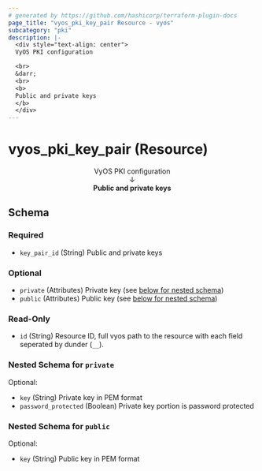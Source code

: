 ```yaml
---
# generated by https://github.com/hashicorp/terraform-plugin-docs
page_title: "vyos_pki_key_pair Resource - vyos"
subcategory: "pki"
description: |-
  <div style="text-align: center">
  VyOS PKI configuration

  <br>
  &darr;
  <br>
  <b>
  Public and private keys
  </b>
  </div>
---
```


# vyos_pki_key_pair (Resource)

<div style="text-align: center">
VyOS PKI configuration

<br>
&darr;
<br>
<b>
Public and private keys
</b>
</div>



<!-- schema generated by tfplugindocs -->
## Schema

### Required

- `key_pair_id` (String) Public and private keys

### Optional

- `private` (Attributes) Private key (see [below for nested schema](#nestedatt--private))
- `public` (Attributes) Public key (see [below for nested schema](#nestedatt--public))

### Read-Only

- `id` (String) Resource ID, full vyos path to the resource with each field seperated by dunder (`__`).

<a id="nestedatt--private"></a>
### Nested Schema for `private`

Optional:

- `key` (String) Private key in PEM format
- `password_protected` (Boolean) Private key portion is password protected


<a id="nestedatt--public"></a>
### Nested Schema for `public`

Optional:

- `key` (String) Public key in PEM format
